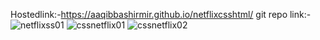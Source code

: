 Hostedlink:-https://aaqibbashirmir.github.io/netflixcsshtml/
git repo link:-
![netflixss01](https://github.com/AaqibBashirMir/netflixcsshtml/assets/35392012/87ea21e3-a019-444c-898c-4da9a4a0eacb)
![cssnetflix01](https://github.com/AaqibBashirMir/netflixcsshtml/assets/35392012/47a3373e-52e2-4d24-be50-a3dca927874f)
![cssnetflix02](https://github.com/AaqibBashirMir/netflixcsshtml/assets/35392012/2f829665-a756-4214-8c60-1c7036046819)


